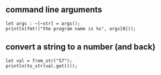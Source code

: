 command line arguments
----------------------

	let args : ~[~str] = args();
	println(fmt!("the program name is %s", args[0]));

convert a string to a number (and back)
----------------------------

	let val = from_str("57");
	println(to_str(val.get()));
